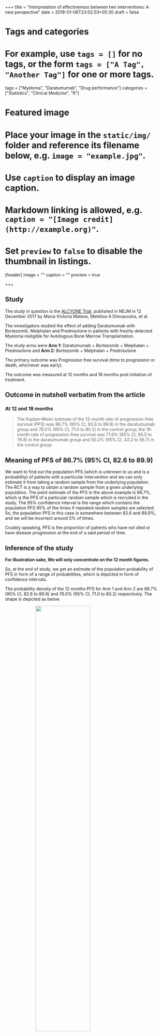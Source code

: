 +++
title = "Interpretation of effectiveness between two interventions: A new perspective"
date = 2018-01-06T23:02:53+05:30
draft = false

# Tags and categories
# For example, use `tags = []` for no tags, or the form `tags = ["A Tag", "Another Tag"]` for one or more tags.
tags = ["Myeloma", "Daratumumab", "Drug performance"]
categories = ["Statistics", "Clinical Medicine", "R"]

# Featured image
# Place your image in the `static/img/` folder and reference its filename below, e.g. `image = "example.jpg"`.
# Use `caption` to display an image caption.
#   Markdown linking is allowed, e.g. `caption = "[Image credit](http://example.org)"`.
# Set `preview` to `false` to disable the thumbnail in listings.
[header]
image = ""
caption = ""
preview = true

+++

## Study

The study in question is the [ALCYONE Trial](http://www.nejm.org/doi/full/10.1056/NEJMoa1714678), 
published in NEJM in 12 December 2017 by María-Victoria Mateos, 
Meletios A Dimopoulos, et al.

The investigators studied the effect of adding Daratumumab with 
Bortezomib, Melphalan and Prednisolone in patients with 
freshly detected Myeloma ineligible for Autologous Bone Marrow Transplantation.

The study arms were **Arm 1:** Daratumumab + Bortezomib + 
Melphalan + Prednisolone and **Arm 2:** Bortezomib + Melphalan + Prednisolone

The primary outcome was Progression free survival 
(time to progression or death, whichever was early).

The outcome was measured at 12 months and 18 months post 
initiation of treatment.

## Outcome in nutshell verbatim from the article

### At 12 and 18 months

> The Kaplan–Meier estimate of the 12-month rate of 
progression-free survival (PFS) was 86.7% (95% CI, 82.6 to 89.9) 
in the daratumumab group and 76.0% (95% CI, 71.0 to 80.2) in 
the control group; the 18-month rate of progression-free survival
was 71.6% (95% CI, 65.5 to 76.8) in the daratumumab group and
50.2% (95% CI, 43.2 to 56.7) in the control group.

## Meaning of PFS of 86.7% (95% CI, 82.6 to 89.9)

We want to find out the population PFS (which is unknown to us and is a probability) 
of patients with a particular intervention and we can only estimate it from 
taking a random sample from the underlying population. The RCT 
is a way to obtain a random sample from a given underlying 
population. The point estimate of the PFS in the above example 
is 86.7%, which is the PFS of a particular random sample 
which is recruited in the study. The 95% confidence interval 
is the range which contains the population PFS 95% of the times 
if repeated random samples are selected. So, the population 
PFS in this case is somewhere between 82.6 and 89.9%, and we will 
be incorrect around 5% of times.

Crudely speaking, PFS is the proportion of patients who have not died or 
have disease progression at the end of a said period of time.

## Inference of the study

**For illustration sake, We will only concentrate on the 12 month figures.**

So, at the end of study, we get an estimate of the population probability 
of PFS in form of a range of probabilities, which is depicted 
in form of confidence intervals.

The probability density of the 12 months PFS for Arm 1 and Arm 2 
are 86.7% (95% CI, 82.6 to 89.9) and 76.0% (95% CI, 71.0 to 80.2)
respectively. The shape is depicted as below.

<img src="/img/drug_prob_dist-1.png" width="60%" style="display: block; margin: auto;" />

There is clearcut evidence that except for a small area, Arm 1 results 
in better PFS than Arm 2. Small overlapping area is not evident in the 
confidence intervals.

It is evident that there is significant uncertainity in the population PFSs and 
it is also possible that Arm 2 may be having better PFS than Arm 1, although 
the probability for the same is very small.

## What are we interested in?

As clinicians, we are interested in knowing the **proportion 
of times Arm 1 does better than Arm 2, when we treat one 
patient with Arm 1 and another patient with Arm 2.**

## Simulation study

We will design a simulation study in which we will carry out the 
following steps.

1.  We will assign a population PFS estimated from the 
distribution of the sample PFS for both the treatment arms.

1.  For each treatment arm, given the population PFS probability as 
obtained from step 1, we will calculate whether event has occurred 
for each of the arms and note the status down.

1.  We will repeat steps 1 and 2 1000 times and get the 
proportion of times patients with Arm 1 do not achieve the 
event and Arm 2 achieve them.

1.   We will repeat the above steps to get an idea about 
the confidence width of the proportion.

### Results from the simulation study

scenario  |                   mean |       sd |   minimum |  maximum |
------------------------|-------|-------|--------|-------|
Arm1 event- Arm2 event- |   0.6577 |   0.0152 |    0.609  |   0.696 |
Arm1 event- Arm2 event+ |   0.2086 |   0.0130 |    0.165  |   0.249 |
Arm1 event+ Arm2 event- |   0.1019 |   0.0096 |    0.077  |   0.131 |
Arm1 event+ Arm2 event+ |   0.0318 |   0.0060 |    0.012  |   0.050 |

### Graphical representation of the results

<img src="/img/drug_prop_dist-1.png" width="60%" style="display: block; margin: auto;" />

### Interpretation of the results

So, we can seen that pairwise Arm 1 is better Arm 2 in only 
around 20% of times and in rest of the times, Arm 1 and Arm 2 
are equivalent or Arm 1 is worse than Arm 2.

At 12 months, the performance of Arm 1 is not that spectacular 
as it looks.

The above post has been written to illustrate another way to 
interpret results of drug effective trials.

Comments are welcome.

## Code for the above simulation 

{{< gist sumprain f9cc66c10b927b2a7674a794ff9b8f33 >}}

